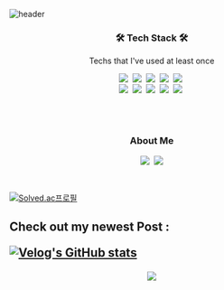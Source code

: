 ![header](https://capsule-render.vercel.app/api?type=soft&color=auto&height=150&section=header&text=SungwooHwang&fontSize=70&animation=twinkling)


<h3 align="center">🛠 Tech Stack 🛠</h3>

<p align="center"> Techs that I've used at least once </p>

<p align="center">
  <img src="https://img.shields.io/badge/Java-007396?style=flat-square&logo=Java&logoColor=white"/></a>&nbsp
  <img src="https://img.shields.io/badge/node.js-3c873a?style=flat-square&logo=node.js&logoColor=white"/></a>&nbsp
  <img src="https://img.shields.io/badge/Python-3766AB?style=flat-square&logo=Python&logoColor=white"/></a>&nbsp 
  <img src="https://img.shields.io/badge/C++-00599C?style=flat-square&logo=C%2B%2B&logoColor=white"/></a>&nbsp 
  <img src="https://img.shields.io/badge/C-A8B9CC?style=flat-square&logo=C&logoColor=white"/></a>&nbsp 
  <br>
  <img src="https://img.shields.io/badge/android-3DDC84?style=flat-square&logo=android&logoColor=white"/></a>&nbsp 
  <img src="https://img.shields.io/badge/SpringBoot-6DB33F?style=flat-square&logo=Spring&logoColor=white"/></a>&nbsp 
  <img src="https://img.shields.io/badge/express-68A063?style=flat-square&logo=express&logoColor=white"/></a>&nbsp 
  <img src="https://img.shields.io/badge/Mysql-f29111?style=flat-square&logo=MySql&logoColor=00758f"/></a>&nbsp 
  <img src="https://img.shields.io/badge/aws-FF9900?style=flat-square&logo=amazon-aws&logoColor=white"/></a>&nbsp 
</p>

<br><br>
<h3 align="center">  About Me  </h3>
<p align="center">
  <a href="https://velog.io/@hsw0194"><img src="https://img.shields.io/badge/Tech%20Blog-11B48A?style=flat-square&logo=Vimeo&logoColor=white&link=https://velog.io/@hsw0194"/></a>&nbsp
  <a href="mailto:hsw0194@gmail.com"><img src="https://img.shields.io/badge/Gmail-d14836?style=flat-square&logo=Gmail&logoColor=white&link=hsw0194@hanyang.ac.kr"/></a>
</p>
<br>

  
[![Solved.ac프로필](http://mazassumnida.wtf/api/v2/generate_badge?boj=hsw0194)](https://solved.ac/hsw0194)

<h2> Check out my newest Post : 
  
  [![Velog's GitHub stats](https://velog-readme-stats.vercel.app/api?name=hsw0194)](https://github.com/eungyeole/velog-readme-stats)
  
<p align="center">
  <a href="https://hits.seeyoufarm.com"><img src="https://hits.seeyoufarm.com/api/count/incr/badge.svg?url=https%3A%2F%2Fgithub.com%2Fbecomeweasel&count_bg=%23ED6DA3&title_bg=%2386757E&icon=github.svg&icon_color=%23E1DEDE&title=hits&edge_flat=false"/></a>
</p>
